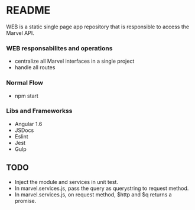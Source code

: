 # README #

WEB is a static single page app repository that is responsible to access the Marvel API.

### WEB responsabilites and operations ###

* centralize all Marvel interfaces in a single project
* handle all routes

### Normal Flow ###

* npm start

### Libs and Frameworkss ###
* Angular 1.6
* JSDocs
* Eslint
* Jest
* Gulp

## TODO ##
* Inject the module and services in unit test.
* In marvel.services.js, pass the query as querystring to request method.
* In marvel.services.js, on request method, $http and $q returns a promise.